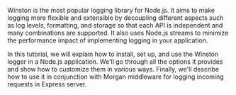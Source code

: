 Winston is the most popular logging library for Node.js. It aims to make logging more flexible and extensible by decoupling different aspects such as log levels, formatting, and storage so that each API is independent and many combinations are supported. It also uses Node.js streams to minimize the performance impact of implementing logging in your application.

In this tutorial, we will explain how to install, set up, and use the Winston logger in a Node.js application. We'll go through all the options it provides and show how to customize them in various ways. Finally, we'll describe how to use it in conjunction with Morgan middleware for logging incoming requests in Express server.

